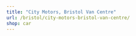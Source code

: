 ```yaml
---
title: "City Motors, Bristol Van Centre"
url: /bristol/city-motors-bristol-van-centre/
shop: car
---
```

